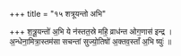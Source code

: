 +++
title = "१५ शत्रूयन्तो अभि"

+++
श॒त्रू॒यन्तो॑ अ॒भि ये न॑स्तत॒स्रे महि॒ व्राध॑न्त ओग॒णास॑ इन्द्र ।  
अ॒न्धेना॒मित्रा॒स्तम॑सा सचन्तां सुज्यो॒तिषो॑ अ॒क्तव॒स्ताँ अ॒भि ष्युः॑ ॥